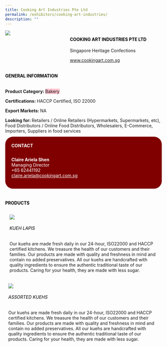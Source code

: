 ```yaml
---
title: Cooking Art Industries Pte Ltd
permalink: /exhibitors/cooking-art-industries/
description: ""
---
```

<head>
	<div class="flex-paragraph">
		<!--hi there! this is a comment and will provide you with instructional guides-->
		<!--insert booth number here!-->
		<p style="text-transform: uppercase"></p></div>
			<div class="flex-container" style="display: flex; flex-wrap: wrap;">
				<!--insert DOWNLOAD link of company logo between the " marks!-->
			<div class="card sgds" style="flex: 1 1 40%; display: block;"><img src="https://drive.google.com/uc?id=1vmH1kDnoVPXc__-sAIKwRx-5_lIx9S1R&export=download"></div>
	<div class="card-sgds" style="flex: 1 1 58%; display: block; margin-left: 3px">
		<h4 style="text-transform: uppercase; color: black;"><!--insert the exhibitor's name between the <b> tags here--><b>Cooking Art Industries Pte Ltd</b></h4><!--insert the exhibitor's description between the <p> tags here-->
		<p>Singapore Heritage Confections</p>
		<!--insert the exhibitor's website link, making sure there is "https:// www." present please. make sure the entire https link goes in between the " marks-->
		<p><a href="https://www.cookingart.com.sg" target="_blank"><!--insert the www website link here (no need for https)-->www.cookingart.com.sg</a></p>
	</div>
</div>
</head>

<body>
	<h4 style="text-transform: uppercase; color: black;"><b>General Information</b></h4>
		<div class="flex-container" style="display: flex; flex-wrap: wrap;">
			<div class="card sgds" style="flex: 1 1 65%; display: block; align-self: stretch">
			<div class="flex-paragraph">
			<p><b>Product Category: </b><span style=" background-color: pink; border-radius: 10 px;"><!--insert the exhibitor's pdt cat between the <p> tags here-->Bakery</span></p> 
				<p><b>Certifications: </b><!--insert all the exhibitor's certifications between the </b> and </p> here--> HACCP Certified, ISO 22000</p>
			<p><b>Export Markets: </b><!--insert all the exhibitor's export markets between the </b> and </p> here-->NA</p>
			<p style="margin-bottom: 10px;"><b>Looking for: </b><!--insert all the exhibitor's potential business partners between the </b> and </p> here-->Retailers / Online Retailers (Hypermarkets, Supermarkets, etc), Food Distributors / Online Food Distributors, Wholesalers, E-Commerce, Importers, Suppliers in food services</p>
			</div>
		</div>
		<div class="card sgds" style="flex: 1 1 35%; padding: 10px; display: block; background-color: maroon; border-radius: 25px; align-self: center;">
		<h4 style="color: white; margin-top: 10px; margin-left: 10px;">CONTACT</h4>
		<div class="flex-paragraph">
			<!--replace with exhibitor's: -->
			<p style="padding: 10px; color: white;"><b><!-- POC name-->Claire Ariela Shen</b><br><!-- designation-->Managing Director<br><!--contact number-->+65 62441192<br><!-- for linking purposes, insert their email after "mailto:"...--><a href="mailto:claire.ariela@cookingart.com.sg" style="color: white;"><!--...and also include the display email before </a> here-->claire.ariela@cookingart.com.sg</a></p>
		</div>
			</div>
		</div>
	<br>
		<h4 style="text-transform: uppercase; color: black;"><b>products</b></h4>
<div style="display: flex; flex-wrap: wrap;">
  <div class="card sgds" style="flex: 1 1 47%; margin: 10px; display: block;"><!--insert the exhibitor's DOWNLOAD image for product between the " marks here-->
	<div class="flex-image" style="display: block;"><img src="https://drive.google.com/uc?id=1vyk8APHMIvuSvSTWQJFjYUritRNSUu0c&export=download"></div>
	<div class="flex-paragraph">
		<h6 style="text-transform: uppercase; color: black;"><!--insert product name before </h6> and product description after <p>-->Kueh Lapis</h6>
		<p>Our kuehs are made fresh daily in our 24-hour, ISO22000 and HACCP certified kitchens. We treasure the health of our customers and their families. Our products are made with quality and freshness in mind and contain no added preservatives. All our kuehs are handcrafted with quality ingredients to ensure the authentic traditional taste of our products. Caring for your health, they are made with less sugar.</p></div>
	</div>
		<div class="card sgds" style="flex: 1 1 47%; margin: 10px; display: block;">
		<div class="flex-image" style="display: block;"><img src="https://drive.google.com/uc?id=1eQiPoO0G8xsyl74-W6CjXrf2vDF-y4Hj&export=download"></div>
	<div class="flex-paragraph">
		<h6 style="text-transform: uppercase; color: black;">  
Assorted Kuehs</h6>
		<p>Our kuehs are made fresh daily in our 24-hour, ISO22000 and HACCP certified kitchens. We treasure the health of our customers and their families. Our products are made with quality and freshness in mind and contain no added preservatives. All our kuehs are handcrafted with quality ingredients to ensure the authentic traditional taste of our products. Caring for your health, they are made with less sugar.</p></div>
	</div>
	</div>
</body>